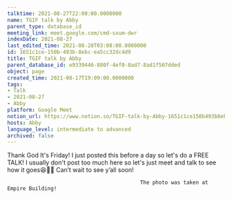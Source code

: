 ```yaml
---
talktime: 2021-08-27T22:00:00.0000000
name: TGIF talk by Abby
parent_type: database_id
meeting_link: meet.google.com/cmd-sxum-dwr
indexDate: 2021-08-27
last_edited_time: 2021-08-28T03:08:00.0000000
id: 1651c1ce-150b-493b-8ebc-ea5cc32dc4d9
title: TGIF talk by Abby
parent_database_id: e9339446-880f-4ef0-8ad7-8ad1f507dded
object: page
created_time: 2021-08-17T19:09:00.0000000
tags:
- Talk
- 2021-08-27
- Abby
platform: Google Meet
notion_url: https://www.notion.so/TGIF-talk-by-Abby-1651c1ce150b493b8ebcea5cc32dc4d9
hosts: Abby
language_level: intermediate to advanced
archived: false
---
```




Thank God It's Friday! I just posted this before a day so let's do a FREE TALK!
I usually don't post too much here so let's just meet and talk to see how it goes😆👍🏻
Can’t wait to see y’all soon!



                                               The photo was taken at Empire Building!











